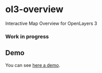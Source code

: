 # ol3-overview
Interactive Map Overview for OpenLayers 3

### Work in progress

## Demo
You can see [here a demo](http://rawgit.com/jonataswalker/ol3-interactive-overview/master/examples/example.html).
